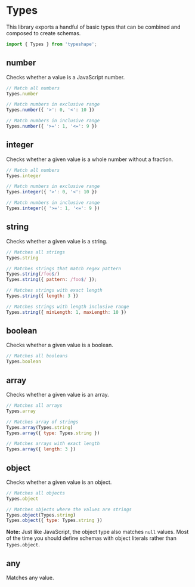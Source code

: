# Types
This library exports a handful of basic types that can be combined and composed to create schemas.

```js
import { Types } from 'typeshape';
```

## number
Checks whether a value is a JavaScript number.

```js
// Match all numbers
Types.number

// Match numbers in exclusive range
Types.number({ '>': 0, '<': 10 })

// Match numbers in inclusive range
Types.number({ '>=': 1, '<=': 9 })
```

## integer
Checks whether a given value is a whole number without a fraction.

```js
// Match all numbers
Types.integer

// Match numbers in exclusive range
Types.integer({ '>': 0, '<': 10 })

// Match numbers in inclusive range
Types.integer({ '>=': 1, '<=': 9 })
```

## string
Checks whether a given value is a string.

```js
// Matches all strings
Types.string

// Matches strings that match regex pattern
Types.string(/foo$/)
Types.string({ pattern: /foo$/ });

// Matches strings with exact length
Types.string({ length: 3 })

// Matches strings with length inclusive range
Types.string({ minLength: 1, maxLength: 10 })
```

## boolean
Checks whether a given value is a boolean.

```js
// Matches all booleans
Types.boolean
```

## array
Checks whether a given value is an array.

```js
// Matches all arrays
Types.array

// Matches array of strings
Types.array(Types.string)
Types.array({ type: Types.string })

// Matches arrays with exact length
Types.array({ length: 3 })
```

## object
Checks whether a given value is an object.

```js
// Matches all objects
Types.object

// Matches objects where the values are strings
Types.object(Types.string)
Types.object({ type: Types.string })
```

__Note:__ Just like JavaScript, the object type also matches `null` values. Most of the time you should define schemas with object literals rather than `Types.object`.

## any
Matches any value.

